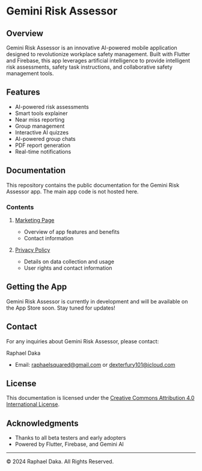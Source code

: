 # Gemini Risk Assessor

## Overview

Gemini Risk Assessor is an innovative AI-powered mobile application designed to revolutionize workplace safety management. Built with Flutter and Firebase, this app leverages artificial intelligence to provide intelligent risk assessments, safety task instructions, and collaborative safety management tools.

## Features

- AI-powered risk assessments
- Smart tools explainer
- Near miss reporting
- Group management
- Interactive AI quizzes
- AI-powered group chats
- PDF report generation
- Real-time notifications

## Documentation

This repository contains the public documentation for the Gemini Risk Assessor app. The main app code is not hosted here.

### Contents

1. [Marketing Page](index.md)
   - Overview of app features and benefits
   - Contact information

2. [Privacy Policy](privacy-policy.md)
   - Details on data collection and usage
   - User rights and contact information

## Getting the App

Gemini Risk Assessor is currently in development and will be available on the App Store soon. Stay tuned for updates!

## Contact

For any inquiries about Gemini Risk Assessor, please contact:

Raphael Daka
- Email: raphaelsquared@gmail.com or dexterfury101@icloud.com

## License

This documentation is licensed under the [Creative Commons Attribution 4.0 International License](LICENSE.md).

## Acknowledgments

- Thanks to all beta testers and early adopters
- Powered by Flutter, Firebase, and Gemini AI

---

© 2024 Raphael Daka. All Rights Reserved.
